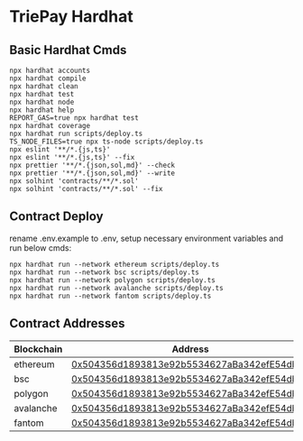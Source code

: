 # TriePay Hardhat

## Basic Hardhat Cmds

```shell
npx hardhat accounts
npx hardhat compile
npx hardhat clean
npx hardhat test
npx hardhat node
npx hardhat help
REPORT_GAS=true npx hardhat test
npx hardhat coverage
npx hardhat run scripts/deploy.ts
TS_NODE_FILES=true npx ts-node scripts/deploy.ts
npx eslint '**/*.{js,ts}'
npx eslint '**/*.{js,ts}' --fix
npx prettier '**/*.{json,sol,md}' --check
npx prettier '**/*.{json,sol,md}' --write
npx solhint 'contracts/**/*.sol'
npx solhint 'contracts/**/*.sol' --fix
```
## Contract Deploy

rename .env.example to .env, setup necessary environment variables and run below cmds:

```shell
npx hardhat run --network ethereum scripts/deploy.ts
npx hardhat run --network bsc scripts/deploy.ts
npx hardhat run --network polygon scripts/deploy.ts
npx hardhat run --network avalanche scripts/deploy.ts
npx hardhat run --network fantom scripts/deploy.ts
```

## Contract Addresses
Blockchain|Address
---|---
ethereum | [0x504356d1893813e92b5534627aBa342efE54db69](https://etherscan.io/address/0x504356d1893813e92b5534627aBa342efE54db69)
bsc | [0x504356d1893813e92b5534627aBa342efE54db69](https://bscscan.com/address/0x504356d1893813e92b5534627aba342efe54db69)
polygon | [0x504356d1893813e92b5534627aBa342efE54db69](https://polygonscan.com/address/0x504356d1893813e92b5534627aba342efe54db69)
avalanche | [0x504356d1893813e92b5534627aBa342efE54db69](https://snowtrace.io/address/0x504356d1893813e92b5534627aba342efe54db69)
fantom | [0x504356d1893813e92b5534627aBa342efE54db69](https://ftmscan.com/address/0x504356d1893813e92b5534627aba342efe54db69)
